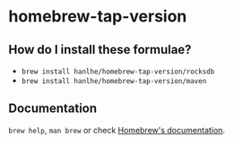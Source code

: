 # homebrew-tap-version

## How do I install these formulae?

- `brew install hanlhe/homebrew-tap-version/rocksdb`
- `brew install hanlhe/homebrew-tap-version/maven`

## Documentation

`brew help`, `man brew` or check [Homebrew's documentation](https://docs.brew.sh).
